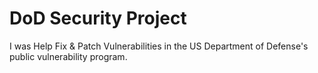 # DoD Security Project
I was Help Fix &amp; Patch Vulnerabilities in  the US Department of Defense's public vulnerability program.
